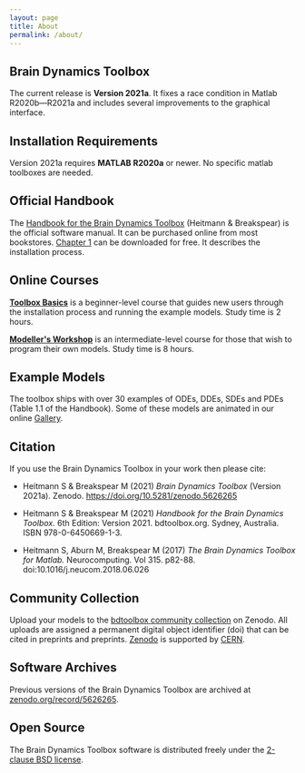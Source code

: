 ```yaml
---
layout: page
title: About
permalink: /about/
---
```


## **Brain Dynamics Toolbox**
The current release is **Version 2021a**. It fixes a race condition in Matlab R2020b&mdash;R2021a and includes several improvements to the graphical interface.

## **Installation Requirements**

Version 2021a requires **MATLAB R2020a** or newer. No specific matlab toolboxes are needed.

## **Official Handbook**
The [Handbook for the Brain Dynamics Toolbox](https://www.amazon.com/dp/0645066915) (Heitmann &amp; Breakspear) is the official software manual.
It can be purchased online from most bookstores.
[Chapter 1](https://github.com/bdtoolbox-org/bdtoolbox/releases/download/2021a/HandbookSample2021.pdf) can be downloaded for free. It describes the installation process.

## **Online Courses**

**[Toolbox Basics](https://bdtoolbox.teachable.com/p/toolbox-basics)** is a beginner-level course that guides new users through the installation process and running the example models. Study time is 2 hours.

**[Modeller's Workshop](https://bdtoolbox.teachable.com/p/modellers-workshop)** is an intermediate-level course for those that wish to program their own models. Study time is 8 hours. 


## **Example Models**

The toolbox ships with over 30 examples of ODEs, DDEs, SDEs and PDEs (Table 1.1 of the Handbook). Some of these models are animated in our online [Gallery](../Gallery).

## **Citation**

If you use the Brain Dynamics Toolbox in your work then please cite:

* Heitmann S & Breakspear M (2021) *Brain Dynamics Toolbox* (Version 2021a). Zenodo. https://doi.org/10.5281/zenodo.5626265

* Heitmann S & Breakspear M (2021) *Handbook for the Brain Dynamics Toolbox.* 6th Edition: Version 2021. bdtoolbox.org. Sydney, Australia. ISBN 978-0-6450669-1-3.

* Heitmann S, Aburn M, Breakspear M (2017) *The Brain Dynamics Toolbox for Matlab.* Neurocomputing. Vol 315. p82-88. doi:10.1016/j.neucom.2018.06.026

## **Community Collection**

Upload your models to the [bdtoolbox community collection](https://zenodo.org/communities/bdtoolbox) on Zenodo.
All uploads are assigned a permanent digital object identifier (doi) that can be cited in preprints and preprints.
[Zenodo](https://zenodo.org) is supported by [CERN](https://home.cern).

## **Software Archives**

Previous versions of the Brain Dynamics Toolbox are archived at [zenodo.org/record/5626265](https://zenodo.org/record/5626265).

## **Open Source**
The Brain Dynamics Toolbox software is distributed freely under the [2-clause BSD license](https://opensource.org/licenses/BSD-2-Clause).
